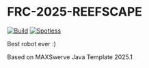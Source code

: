 # FRC-2025-REEFSCAPE
[![Build](https://github.com/awtybots/FRC-2025-REEFSCAPE/actions/workflows/build.yml/badge.svg)](https://github.com/awtybots/FRC-2025-REEFSCAPE/actions/workflows/build.yml)
[![Spotless](https://github.com/awtybots/FRC-2025-REEFSCAPE/actions/workflows/spotless.yml/badge.svg)](https://github.com/awtybots/FRC-2025-REEFSCAPE/actions/workflows/spotless.yml)

Best robot ever :)

Based on MAXSwerve Java Template 2025.1